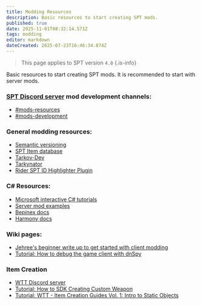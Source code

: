 ```yaml
---
title: Modding Resources
description: Basic resources to start creating SPT mods.
published: true
date: 2025-11-01T08:32:14.571Z
tags: modding
editor: markdown
dateCreated: 2025-07-23T16:46:34.874Z
---
```


> This page applies to SPT version `4.0`
{.is-info}

Basic resources to start creating SPT mods. It is recommended to start with server mods.

### [SPT Discord server](http://discord.sp-tarkov.com/) mod development channels:
- [#mods-resources](https://discord.com/channels/875684761291599922/875806757836951575)
- [#mods-development](https://discord.com/channels/875684761291599922/875803116409323562)

### General modding resources:
- [Semantic versioning](<https://semver.org/>)
- [SPT Item database](<https://db.sp-tarkov.com/search>)
- [Tarkov-Dev](<https://api.tarkov.dev/>)
- [Tarkynator](<https://tarkynator.com/>)
- [Rider SPT ID Highlighter Plugin](<https://github.com/madmanbeavisx/spt-id-highlighter>)

### C# Resources:
- [Microsoft interactive C# tutorials](<https://learn.microsoft.com/en-us/dotnet/csharp/tour-of-csharp/tutorials/>)
- [Server mod examples](<https://github.com/sp-tarkov/server-mod-examples>)
- [Bepinex docs](<https://docs.bepinex.dev/>)
- [Harmony docs](<https://harmony.pardeike.net/articles/intro.html>)

### Wiki pages:
- [Jehree's beginner write up to get started with client modding](<https://wiki.sp-tarkov.com/en/modding/tutorials/Client_Modding_Quick_Guide>)
- [Tutorial: How to debug the game client with dnSpy](<https://wiki.sp-tarkov.com/en/modding/tutorials/debug_dnSpy>)

### Item Creation
- [WTT Discord server](https://discord.gg/Nz6VX78xRa)
- [Tutorial: How to SDK Creating Custom Weapon](<https://docs.google.com/document/d/1miWuhu9Jgr-P_HKsAaYMxiz3i4wbq7hn1FSDGEJzo1A/>)
- [Tutorial: WTT - Item Creation Guides Vol. 1: Intro to Static Objects](<https://wiki.sp-tarkov.com/en/modding/tutorials/WTT_Vol1>)